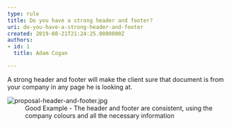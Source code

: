 ```yaml
---
type: rule
title: Do you have a strong header and footer?
uri: do-you-have-a-strong-header-and-footer
created: 2019-08-21T21:24:25.0000000Z
authors:
- id: 1
  title: Adam Cogan

---
```




<span class='intro'> <p class="ssw15-rteElement-P">A strong header and footer will make the client sure that document is from your company in any page he is looking at.​<br></p> </span>

<dl class="goodImage"><dt><img src="./proposal-header-and-footer.jpg" alt="proposal-header-and-footer.jpg" />​<br></dt><dd>Good Example - The header and footer are consistent, using the company colours and all the necessary information</dd></dl>


